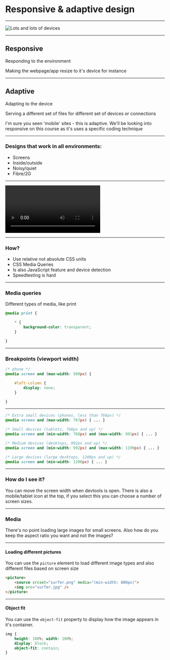 # Responsive & adaptive design

---

![Lots and lots of devices](slides/CSS/09_media-queries/devices.png)

---

## Responsive

Responding to the environment

Making the webpage/app resize to it's device for instance

---

## Adaptive

Adapting to the device

Serving a different set of files for different set of devices or connections

I'm sure you seen 'mobile' sites - this is adaptive. We'll be looking into responsive on this course as it's uses a specific coding technique

---

### Designs that work in all environments:

- Screens
- Inside/outside
- Noisy/quiet
- Fibre/2G

---

<video src="slides/CSS/09_media-queries/guardian.mp4"></video>

---

### How?

- Use relative not absolute CSS units
- CSS Media Queries
- Is also JavaScript feature and device detection
- Speedtesting is hard

---

### Media queries

Different types of media, like print

```css
@media print {

    * {
        background-color: transparent;
    }

}
```
---

### Breakpoints (viewport width)

```css
/* phone */
@media screen and (max-width: 500px) {

    #left-column {
        display: none;
    }

}
```

---

```css
/* Extra small devices (phones, less than 768px) */
@media screen and (max-width: 767px) { ... }

/* Small devices (tablets, 768px and up) */
@media screen and (min-width: 768px) and (max-width: 991px) { ... }

/* Medium devices (desktops, 992px and up) */
@media screen and (min-width: 992px) and (max-width: 1199px) { ... }

/* Large devices (large desktops, 1200px and up) */
@media screen and (min-width: 1200px) { ... }
```
---

### How do I see it?

You can move the screen width when devtools is open. There is also a mobile/tablet icon at the top, if you select this you can choose a number of screen sizes.

---

### Media

There's no point loading large images for small screens. Also how do you keep the aspect ratio you want and not the images?

---

#### Loading different pictures

You can use the `picture` element to load different image types and also different files based on screen size

```html
<picture>
    <source srcset="surfer.png" media="(min-width: 800px)">
    <img src="surfer.jpg" />
</picture>
```

---

#### Object fit

You can use the `object-fit` property to display how the image appears in it's container.

```css
img {
    height: 100%; width: 100%;
    display: block;
    object-fit: contain;
}
```
